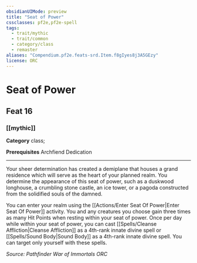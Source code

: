```yaml
---
obsidianUIMode: preview
title: "Seat of Power"
cssclasses: pf2e,pf2e-spell
tags:
  - trait/mythic
  - trait/common
  - category/class
  - remaster
aliases: "Compendium.pf2e.feats-srd.Item.f8gIyes8j3A5GEzy"
license: ORC
---
```

# Seat of Power
## Feat 16
### [[mythic]]

**Category** class; 



**Prerequisites** Archfiend Dedication
* * *
Your sheer determination has created a demiplane that houses a grand residence which will serve as the heart of your planned realm. You determine the appearance of this seat of power, such as a duskwood longhouse, a crumbling stone castle, an ice tower, or a pagoda constructed from the solidified souls of the damned.

You can enter your realm using the [[Actions/Enter Seat Of Power|Enter Seat Of Power]] activity. You and any creatures you choose gain three times as many Hit Points when resting within your seat of power. Once per day while within your seat of power, you can cast [[Spells/Cleanse Affliction|Cleanse Affliction]] as a 4th-rank innate divine spell or [[Spells/Sound Body|Sound Body]] as a 4th-rank innate divine spell. You can target only yourself with these spells.

*Source: Pathfinder War of Immortals*
*ORC*